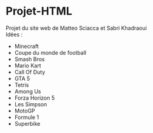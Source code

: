 # Projet-HTML
Projet du site web de Matteo Sciacca et Sabri Khadraoui<br/>
Idées : 
- Minecraft
- Coupe du monde de football
- Smash Bros
- Mario Kart
- Call Of Duty
- GTA 5
- Tetris
- Among Us
- Forza Horizon 5
- Les Simpson
- MotoGP
- Formule 1
- Superbike

